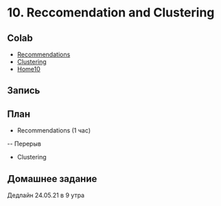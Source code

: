 # 10. Reccomendation and Clustering

## Colab
* [Recommendations](https://colab.research.google.com/github/samstikhin/ml2021/blob/master/10-RECandCLU/Recommendation.ipynb)
* [Clustering](https://colab.research.google.com/github/samstikhin/ml2021/blob/master/10-RECandCLU/Clustering.ipynb)
* [Home10](https://colab.research.google.com/github/samstikhin/ml2021/blob/master/09-NLP/Home9.ipynb)

## Запись 


## План
* Recommendations (1 час)

-- Перерыв
* Clustering

## Домашнее задание
Дедлайн 24.05.21 в 9 утра
